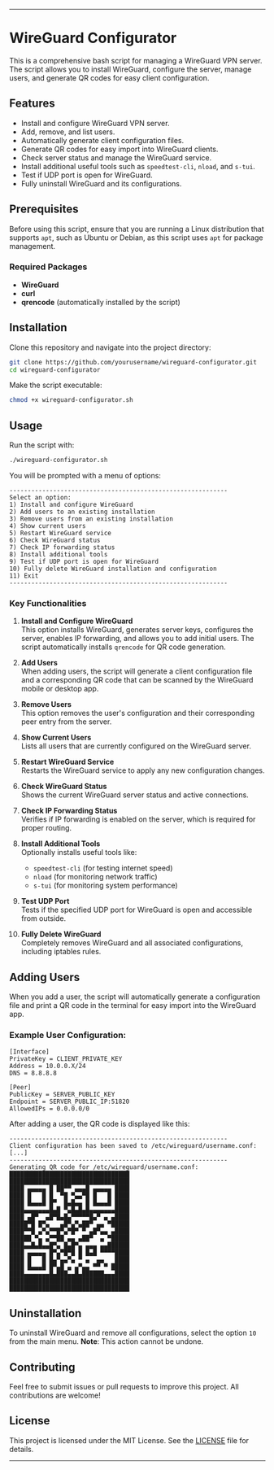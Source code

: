 ---

# WireGuard Configurator

This is a comprehensive bash script for managing a WireGuard VPN server. The script allows you to install WireGuard, configure the server, manage users, and generate QR codes for easy client configuration.

## Features

- Install and configure WireGuard VPN server.
- Add, remove, and list users.
- Automatically generate client configuration files.
- Generate QR codes for easy import into WireGuard clients.
- Check server status and manage the WireGuard service.
- Install additional useful tools such as `speedtest-cli`, `nload`, and `s-tui`.
- Test if UDP port is open for WireGuard.
- Fully uninstall WireGuard and its configurations.

## Prerequisites

Before using this script, ensure that you are running a Linux distribution that supports `apt`, such as Ubuntu or Debian, as this script uses `apt` for package management.

### Required Packages

- **WireGuard**
- **curl**
- **qrencode** (automatically installed by the script)

## Installation

Clone this repository and navigate into the project directory:

```bash
git clone https://github.com/yourusername/wireguard-configurator.git
cd wireguard-configurator
```

Make the script executable:

```bash
chmod +x wireguard-configurator.sh
```

## Usage

Run the script with:

```bash
./wireguard-configurator.sh
```

You will be prompted with a menu of options:

```
------------------------------------------------------------
Select an option:
1) Install and configure WireGuard
2) Add users to an existing installation
3) Remove users from an existing installation
4) Show current users
5) Restart WireGuard service
6) Check WireGuard status
7) Check IP forwarding status
8) Install additional tools
9) Test if UDP port is open for WireGuard
10) Fully delete WireGuard installation and configuration
11) Exit
------------------------------------------------------------
```

### Key Functionalities

1. **Install and Configure WireGuard**  
   This option installs WireGuard, generates server keys, configures the server, enables IP forwarding, and allows you to add initial users. The script automatically installs `qrencode` for QR code generation.
   
2. **Add Users**  
   When adding users, the script will generate a client configuration file and a corresponding QR code that can be scanned by the WireGuard mobile or desktop app.

3. **Remove Users**  
   This option removes the user's configuration and their corresponding peer entry from the server.

4. **Show Current Users**  
   Lists all users that are currently configured on the WireGuard server.

5. **Restart WireGuard Service**  
   Restarts the WireGuard service to apply any new configuration changes.

6. **Check WireGuard Status**  
   Shows the current WireGuard server status and active connections.

7. **Check IP Forwarding Status**  
   Verifies if IP forwarding is enabled on the server, which is required for proper routing.

8. **Install Additional Tools**  
   Optionally installs useful tools like:
   - `speedtest-cli` (for testing internet speed)
   - `nload` (for monitoring network traffic)
   - `s-tui` (for monitoring system performance)

9. **Test UDP Port**  
   Tests if the specified UDP port for WireGuard is open and accessible from outside.

10. **Fully Delete WireGuard**  
    Completely removes WireGuard and all associated configurations, including iptables rules.

## Adding Users

When you add a user, the script will automatically generate a configuration file and print a QR code in the terminal for easy import into the WireGuard app.

### Example User Configuration:

```
[Interface]
PrivateKey = CLIENT_PRIVATE_KEY
Address = 10.0.0.X/24
DNS = 8.8.8.8

[Peer]
PublicKey = SERVER_PUBLIC_KEY
Endpoint = SERVER_PUBLIC_IP:51820
AllowedIPs = 0.0.0.0/0
```

After adding a user, the QR code is displayed like this:

```
------------------------------------------------------------
Client configuration has been saved to /etc/wireguard/username.conf:
[...]
------------------------------------------------------------
Generating QR code for /etc/wireguard/username.conf:
█████████████████████████████████
█████████████████████████████████
████ ▄▄▄▄▄ █ ██▀▀ ▄▄▄█ ▄▄▄▄▄ ████
████ █   █ █  ▀█ ▀▄▄▀█ █   █ ████
████ █▄▄▄█ █▀  █▄█▄▄ █ █▄▄▄█ ████
████▄▄▄▄▄▄▄█▄█ ▀▄█▄█▄█▄▄▄▄▄▄▄████
████ ▄█▀  ▄█▀█▄█▄▀▀▀▀▀█▄▀ ▄ ▄████
█████▀█ █▀▄   ▄█▀▄▀▄██▀ ▄▄ ▀█████
████▀▀█ ▄▀▄▀▀█▀▄▀█▀ ▀ ▄█▀▄▄ ▄████
██████ ▀▄ ▄▀▀██ ▄▄ ▄██▀  ▄ ▀█████
████▄▄█▄█▄▄█▀▄ █▄█▀▄ ▄▄▄ ▄▄██████
████ ▄▄▄▄▄ █▀▄▀█▀█ █ █▄█ ▀▀▀▀████
████ █   █ █▄▀▄▄▀▄ ▀ ▄  ▄▄   ████
████ █▄▄▄█ █▀▄█ ▄ ▄▀▄▄ ▀▀ ▀ █████
████▄▄▄▄▄▄▄█▄███▄▄█▄██████▄▄▄████
█████████████████████████████████
█████████████████████████████████
```

## Uninstallation

To uninstall WireGuard and remove all configurations, select the option `10` from the main menu. **Note**: This action cannot be undone.

## Contributing

Feel free to submit issues or pull requests to improve this project. All contributions are welcome!

## License

This project is licensed under the MIT License. See the [LICENSE](LICENSE) file for details.

---